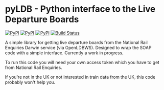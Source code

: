 # pyLDB - Python interface to the Live Departure Boards

[![PyPI](https://img.shields.io/pypi/v/pyldb.svg)](https://pypi.python.org/pypi/pyldb)
[![PyPI](https://img.shields.io/pypi/dm/pyldb.svg)](https://pypi.python.org/pypi/pyldb)
[![PyPI](https://img.shields.io/pypi/l/pyldb.svg)](https://pypi.python.org/pypi/pyldb)
[![Build Status](https://travis-ci.org/jwg4/pyldb.svg?branch=master)](https://travis-ci.org/jwg4/pyldb)

A simple library for getting live departure boards from the National Rail Enquiries Darwin service (via OpenLDBWS). Designed to wrap the SOAP code with a simple interface. Currently a work in progress.

To run this code you will need your own access token which you have to get from National Rail Enquiries.

If you're not in the UK or not interested in train data from the UK, this code probably won't help you.